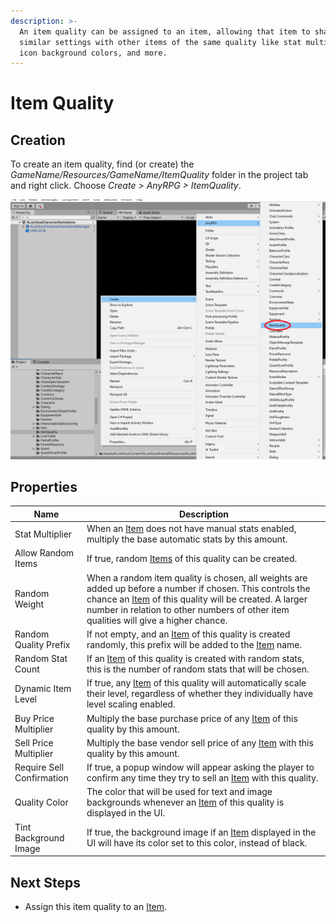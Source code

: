 ```yaml
---
description: >-
  An item quality can be assigned to an item, allowing that item to share
  similar settings with other items of the same quality like stat multipliers,
  icon background colors, and more.
---
```


# Item Quality

## Creation

To create an item quality, find (or create) the _GameName/Resources/GameName/ItemQuality_ folder in the project tab and right click.  Choose _Create > AnyRPG > ItemQuality_.

![](<../.gitbook/assets/image (117).png>)



## Properties

| Name                      | Description                                                                                                                                                                                                                                                             |
| ------------------------- | ----------------------------------------------------------------------------------------------------------------------------------------------------------------------------------------------------------------------------------------------------------------------- |
| Stat Multiplier           | When an [Item](items/) does not have manual stats enabled, multiply the base automatic stats by this amount.                                                                                                                                                            |
| Allow Random Items        | If true, random [Items](items/) of this quality can be created.                                                                                                                                                                                                         |
| Random Weight             | When a random item quality is chosen, all weights are added up before a number if chosen.  This controls the chance an [Item](items/) of this quality will be created.  A larger number in relation to other numbers of other item qualities will give a higher chance. |
| Random Quality Prefix     | If not empty, and an [Item](items/) of this quality is created randomly, this prefix will be added to the [Item](items/) name.                                                                                                                                          |
| Random Stat Count         | If an [Item](items/) of this quality is created with random stats, this is the number of random stats that will be chosen.                                                                                                                                              |
| Dynamic Item Level        | If true, any [Item](items/) of this quality will automatically scale their level, regardless of whether they individually have level scaling enabled.                                                                                                                   |
| Buy Price Multiplier      | Multiply the base purchase price of any [Item](items/) of this quality by this amount.                                                                                                                                                                                  |
| Sell Price Multiplier     | Multiply the base vendor sell price of any [Item](items/) with this quality by this amount.                                                                                                                                                                             |
| Require Sell Confirmation | If true, a popup window will appear asking the player to confirm any time they try to sell an [Item](items/) with this quality.                                                                                                                                         |
| Quality Color             | The color that will be used for text and image backgrounds whenever an [Item](items/) of this quality is displayed in the UI.                                                                                                                                           |
| Tint Background Image     | If true, the background image if an [Item](items/) displayed in the UI will have its color set to this color, instead of black.                                                                                                                                         |

## Next Steps

* Assign this item quality to an [Item](items/).
